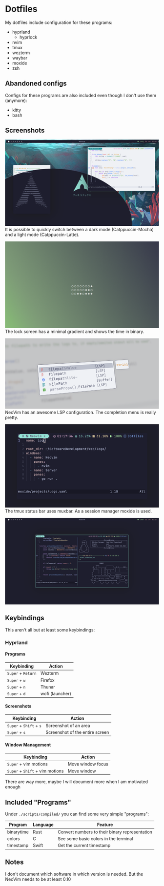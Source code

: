 # Dotfiles

My dotfiles include configuration for these programs:

- hyprland
  - hyprlock
- nvim
- tmux
- wezterm
- waybar
- moxide
- zsh

## Abandoned configs

Configs for these programs are also included even though I don't use them (anymore):

- kitty
- bash

## Screenshots

![Dark & light mode](./assets/screenshots/theme.png)
It is possible to quickly switch between a dark mode (Catppuccin-Mocha) and a light mode (Catppuccin-Latte).

![Hyprlock](./assets/screenshots/hyprlock.png)
The lock screen has a minimal gradient and shows the time in binary.

![Neovim lsp](./assets/screenshots/cmp.png)
NeoVim has an awesome LSP configuration. The completion menu is really pretty.

![Status bar](./assets/screenshots/muxbar.png)
The tmux status bar uses muxbar. As a session manager moxide is used.

![Overview](./assets/screenshots/overview.png)

## Keybindings

This aren't all but at least some keybindings:

### Hyprland

#### Programs

| Keybinding         | Action          |
| ------------------ | --------------- |
| `Super` + `Return` | Wezterm         |
| `Super` + `w`      | Firefox         |
| `Super` + `n`      | Thunar          |
| `Super` + `d`      | wofi (launcher) |

#### Screenshots

| Keybinding              | Action                          |
| ----------------------- | ------------------------------- |
| `Super` + `Shift` + `s` | Screenshot of an area           |
| `Super` + `s`           | Screenshot of the entire screen |

#### Window Management

| Keybinding                      | Action            |
| ------------------------------- | ----------------- |
| `Super` + vim motions           | Move window focus |
| `Super` + `Shift` + vim motions | Move window       |

There are way more, maybe I will document more when I am motivated enough

## Included "Programs"

Under `./scripts/compiled/` you can find some very simple "programs":

| Program    | Language | Feature                                        |
| ---------- | -------- | ---------------------------------------------- |
| binarytime | Rust     | Convert numbers to their binary representation |
| colors     | C        | See some basic colors in the terminal          |
| timestamp  | Swift    | Get the current timestamp                      |

## Notes

I don't document which software in which version is needed. But the NeoVim needs to be at least 0.10
